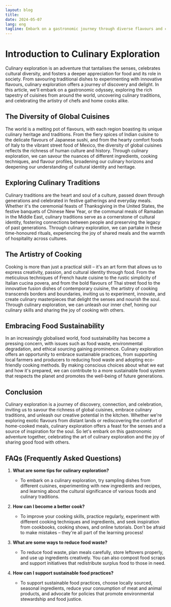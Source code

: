 ```yaml
---
layout: blog
title:
date: 2024-05-07
lang: eng
tagline: Embark on a gastronomic journey through diverse flavours and cultures.
---
```


# Introduction to Culinary Exploration

Culinary exploration is an adventure that tantalises the senses, celebrates cultural diversity, and fosters a deeper appreciation for food and its role in society. From savouring traditional dishes to experimenting with innovative flavours, culinary exploration offers a journey of discovery and delight. In this article, we'll embark on a gastronomic odyssey, exploring the rich tapestry of cuisines from around the world, uncovering culinary traditions, and celebrating the artistry of chefs and home cooks alike.

## The Diversity of Global Cuisines

The world is a melting pot of flavours, with each region boasting its unique culinary heritage and traditions. From the fiery spices of Indian cuisine to the delicate flavours of Japanese sushi, and from the hearty comfort foods of Italy to the vibrant street food of Mexico, the diversity of global cuisines reflects the richness of human culture and history. Through culinary exploration, we can savour the nuances of different ingredients, cooking techniques, and flavour profiles, broadening our culinary horizons and deepening our understanding of cultural identity and heritage.

## Exploring Culinary Traditions

Culinary traditions are the heart and soul of a culture, passed down through generations and celebrated in festive gatherings and everyday meals. Whether it's the ceremonial feasts of Thanksgiving in the United States, the festive banquets of Chinese New Year, or the communal meals of Ramadan in the Middle East, culinary traditions serve as a cornerstone of cultural identity, fostering connections between people and preserving the legacy of past generations. Through culinary exploration, we can partake in these time-honoured rituals, experiencing the joy of shared meals and the warmth of hospitality across cultures.

## The Artistry of Cooking

Cooking is more than just a practical skill – it's an art form that allows us to express creativity, passion, and cultural identity through food. From the meticulous techniques of French haute cuisine to the rustic simplicity of Italian cucina povera, and from the bold flavours of Thai street food to the innovative fusion dishes of contemporary cuisine, the artistry of cooking transcends borders and boundaries, inviting us to experiment, innovate, and create culinary masterpieces that delight the senses and nourish the soul. Through culinary exploration, we can unleash our inner chef, honing our culinary skills and sharing the joy of cooking with others.

## Embracing Food Sustainability

In an increasingly globalised world, food sustainability has become a pressing concern, with issues such as food waste, environmental degradation, and ethical sourcing gaining prominence. Culinary exploration offers an opportunity to embrace sustainable practices, from supporting local farmers and producers to reducing food waste and adopting eco-friendly cooking methods. By making conscious choices about what we eat and how it's prepared, we can contribute to a more sustainable food system that respects the planet and promotes the well-being of future generations.

## Conclusion

Culinary exploration is a journey of discovery, connection, and celebration, inviting us to savour the richness of global cuisines, embrace culinary traditions, and unleash our creative potential in the kitchen. Whether we're exploring exotic flavours from distant lands or rediscovering the comfort of home-cooked meals, culinary exploration offers a feast for the senses and a source of inspiration for the soul. So let's embark on this gastronomic adventure together, celebrating the art of culinary exploration and the joy of sharing good food with others.

## FAQs (Frequently Asked Questions)

1. **What are some tips for culinary exploration?**
   - To embark on a culinary exploration, try sampling dishes from different cuisines, experimenting with new ingredients and recipes, and learning about the cultural significance of various foods and culinary traditions.

2. **How can I become a better cook?**
   - To improve your cooking skills, practice regularly, experiment with different cooking techniques and ingredients, and seek inspiration from cookbooks, cooking shows, and online tutorials. Don't be afraid to make mistakes – they're all part of the learning process!

3. **What are some ways to reduce food waste?**
   - To reduce food waste, plan meals carefully, store leftovers properly, and use up ingredients creatively. You can also compost food scraps and support initiatives that redistribute surplus food to those in need.

4. **How can I support sustainable food practices?**
   - To support sustainable food practices, choose locally sourced, seasonal ingredients, reduce your consumption of meat and animal products, and advocate for policies that promote environmental stewardship and food justice.
